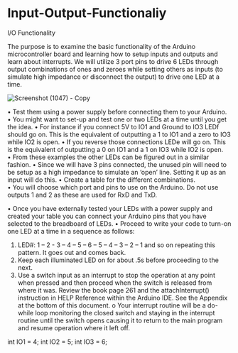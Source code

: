 # Input-Output-Functionaliy
I/O Functionality

The purpose is to examine the basic functionality of the Arduino microcontroller board and learning how to setup inputs and outputs and learn about interrupts.  We will utilize 3 port pins to drive 6 LEDs through output combinations of ones and zeroes while setting others as inputs (to simulate high impedance or disconnect the output) to drive one LED at a time.

![Screenshot (1047) - Copy](https://user-images.githubusercontent.com/102126445/160237807-6ed635b9-9784-489c-908d-0f5cf8779e90.png)

•	Test them using a power supply before connecting them to your Arduino.  
•	You might want to set-up and test one or two LEDs at a time until you get the idea.
•	For instance if you connect 5V to IO1 and Ground to IO3 LEDf should go on.  This is the equivalent of outputting a 1 to IO1 and a zero to IO3 while IO2 is open.
•	If you reverse those connections LEDe will go on.  This is the equivalent of outputting a 0 on IO1 and a 1 on IO3 while IO2 is open.  
•	From these examples the other LEDs can be figured out in a similar fashion.
•	Since we will have 3 pins connected, the unused pin will need to be setup as a high impedance to simulate an ‘open’ line.  Setting it up as an input will do this.
•	Create a table for the different combinations.  
•	You will choose which port and pins to use on the Arduino.  Do not use outputs 1 and 2 as these are used for RxD and TxD.


•	Once you have  externally tested your LEDs with a power supply and created your table you can connect your Arduino pins that you have selected to the breadboard of LEDs.
•	Proceed to write your code to turn-on one LED at a time in a sequence as follows: 
  
1.	LED#:  1 – 2 - 3 – 4 – 5 – 6 – 5 – 4 – 3 – 2 – 1 and so on repeating this pattern.  It goes out and comes back.
2.	Keep each illuminated LED on for about .5s before proceeding to the next.
3.	Use a switch input as an interrupt to stop the operation at any point when pressed and then proceed when the switch is released from where it was.  Review the book page 261 and the attachInterrupt() instruction in HELP Reference within the Arduino IDE.  See the Appendix at the bottom of this document.
o	Your interrupt routine will be a do-while loop monitoring the closed switch and staying in the interrupt routine until the switch opens causing it to return to the main program and resume operation where it left off.

int IO1 = 4;
int IO2 = 5;
int IO3 = 6;
